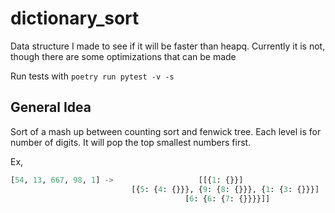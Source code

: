 # dictionary_sort
Data structure I made to see if it will be faster than heapq. Currently it is not, though there are some optimizations that can be made

Run tests with ```poetry run pytest -v -s```


## General Idea
Sort of a mash up between counting sort and fenwick tree. Each level is for number of digits. It will pop the top smallest numbers first.

Ex, 
```python
[54, 13, 667, 98, 1] ->                   [[{1: {}}]
                           [{5: {4: {}}}, {9: {8: {}}}, {1: {3: {}}}]
                                       [6: {6: {7: {}}}}]]
```
